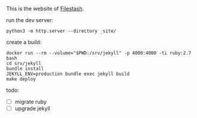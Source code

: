 This is the website of [Filestash](https://www.filestash.app).

run the dev server:
```
python3 -m http.server --directory _site/
```

create a build:
```
docker run --rm --volume="$PWD:/srv/jekyll" -p 4000:4000 -ti ruby:2.7 bash
cd srv/jekyll
bundle install
JEKYLL_ENV=production bundle exec jekyll build
make deploy
```

todo:
- [ ] migrate ruby
- [ ] upgrade jekyll
